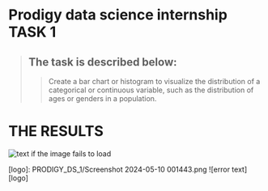 # Prodigy data science internship TASK 1
>## The task is described below: 
>>Create a bar chart or histogram to visualize the distribution of a categorical or continuous variable, such as the distribution of ages or genders in a population.

# **THE RESULTS**
![text if the image fails to load](auto-generated-path-to-file-when-you-upload-image "Text displayed on hover")

[logo]: PRODIGY_DS_1/Screenshot 2024-05-10 001443.png
![error text][logo]
